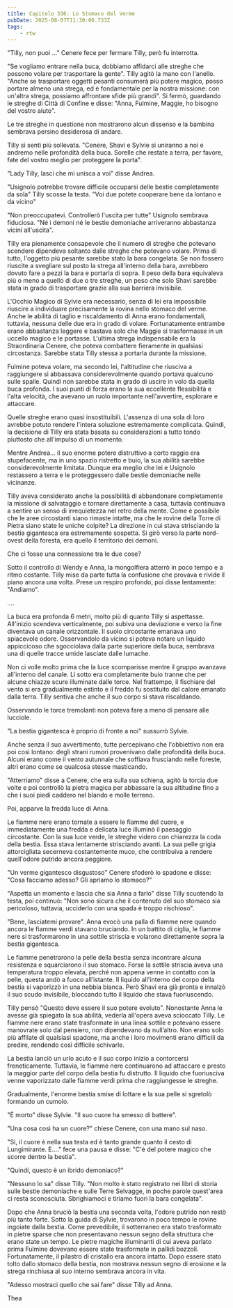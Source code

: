 ```yaml
---
title: Capitolo 336: Lo Stomaco del Verme
pubDate: 2025-08-07T11:30:06.733Z
tags:
    - rtw
---
```











"Tilly, non puoi ..." Cenere fece per fermare Tilly, però fu interrotta.


"Se vogliamo entrare nella buca, dobbiamo affidarci alle streghe che possono volare per trasportare la gente". Tilly agitò la mano con l'anello. "Anche se trasportare oggetti pesanti consumerà più potere magico, posso portare almeno una strega, ed è fondamentale per la nostra missione: con un'altra strega, possiamo affrontare sfide più grandi". Si fermò, guardando le streghe di Città di Confine e disse: "Anna, Fulmine, Maggie, ho bisogno del vostro aiuto".


Le tre streghe in questione non mostrarono alcun dissenso e la bambina sembrava persino desiderosa di andare.


Tilly si sentì più sollevata. "Cenere, Shavi e Sylvie si uniranno a noi e andremo nelle profondità della buca. Sorelle che restate a terra, per favore, fate del vostro meglio per proteggere la porta".


"Lady Tilly, lasci che mi unisca a voi" disse Andrea.


"Usignolo potrebbe trovare difficile occuparsi delle bestie completamente da sola" Tilly scosse la testa. "Voi due potete cooperare bene da lontano e da vicino"


"Non preoccupatevi. Controllerò l'uscita per tutte" Usignolo sembrava fiduciosa. "Né i demoni né le bestie demoniache arriveranno abbastanza vicini all'uscita".


Tilly era pienamente consapevole che il numero di streghe che potevano scendere dipendeva soltanto dalle streghe che potevano volare. Prima di tutto, l'oggetto più pesante sarebbe stato la bara congelata. Se non fossero riuscite a svegliare sul posto la strega all'interno della bara, avrebbero dovuto fare a pezzi la bara e portarla di sopra. Il peso della bara equivaleva più o meno a quello di due o tre streghe, un peso che solo Shavi sarebbe stata in grado di trasportare grazie alla sua barriera invisibile.


L'Occhio Magico di Sylvie era necessario, senza di lei era impossibile riuscire a individuare precisamente la rovina nello stomaco del verme. Anche le abilità di taglio e riscaldamento di Anna erano fondamentali, tuttavia, nessuna delle due era in grado di volare. Fortunatamente entrambe erano abbastanza leggere e bastava solo che Maggie si trasformasse in un uccello magico e le portasse. L'ultima strega indispensabile era la Straordinaria Cenere, che poteva combattere fieramente in qualsiasi circostanza. Sarebbe stata Tilly stessa a portarla durante la missione.


Fulmine poteva volare, ma secondo lei, l'altitudine che riusciva a raggiungere si abbassava considerevolmente quando portava qualcuno sulle spalle. Quindi non sarebbe stata in grado di uscire in volo da quella buca profonda. I suoi punti di forza erano la sua eccellente flessibilità e l'alta velocità, che avevano un ruolo importante nell'avvertire, esplorare e attaccare.


Quelle streghe erano quasi insostituibili. L'assenza di una sola di loro avrebbe potuto rendere l'intera soluzione estremamente complicata. Quindi, la decisione di Tilly era stata basata su considerazioni a tutto tondo piuttosto che all'impulso di un momento.


Mentre Andrea... il suo enorme potere distruttivo a corto raggio era stupefacente, ma in uno spazio ristretto e buio, la sua abilità sarebbe considerevolmente limitata. Dunque era meglio che lei e Usignolo restassero a terra e le proteggessero dalle bestie demoniache nelle vicinanze.


Tilly aveva considerato anche la possibilità di abbandonare completamente la missione di salvataggio e tornare direttamente a casa, tuttavia continuava a sentire un senso di irrequietezza nel retro della mente. Come è possibile che le aree circostanti siano rimaste intatte, ma che le rovine della Torre di Pietra siano state le uniche colpite? La direzione in cui stava strisciando la bestia gigantesca era estremamente sospetta. Si girò verso la parte nord-ovest della foresta, era quello il territorio dei demoni.


Che ci fosse una connessione tra le due cose?


Sotto il controllo di Wendy e Anna, la mongolfiera atterrò in poco tempo e a ritmo costante. Tilly mise da parte tutta la confusione che provava e rivide il piano ancora una volta. Prese un respiro profondo, poi disse lentamente: "Andiamo".


....


La buca era profonda 6 metri, molto più di quanto Tilly si aspettasse. All'inizio scendeva verticalmente, poi subiva una deviazione e verso la fine diventava un canale orizzontale. Il suolo circostante emanava uno spiacevole odore. Osservandolo da vicino si poteva notare un liquido appiccicoso che sgocciolava dalla parte superiore della buca, sembrava una di quelle tracce umide lasciate dalle lumache.


Non ci volle molto prima che la luce scomparisse mentre il gruppo avanzava all'interno del canale. Lì sotto era completamente buio tranne che per alcune chiazze scure illuminate dalle torce. Nel frattempo, il fischiare del vento si era gradualmente estinto e il freddo fu sostituito dal calore emanato dalla terra. Tilly sentiva che anche il suo corpo si stava riscaldando.


Osservando le torce tremolanti non poteva fare a meno di pensare alle lucciole.


"La bestia gigantesca è proprio di fronte a noi" sussurrò Sylvie.


Anche senza il suo avvertimento, tutte percepivano che l'obbiettivo non era poi così lontano: degli strani rumori provenivano dalle profondità della buca. Alcuni erano come il vento autunnale che soffiava frusciando nelle foreste, altri erano come se qualcosa stesse masticando.


"Atterriamo" disse a Cenere, che era sulla sua schiena, agitò la torcia due volte e poi controllò la pietra magica per abbassare la sua altitudine fino a che i suoi piedi caddero nel blando e molle terreno.


Poi, apparve la fredda luce di Anna.


Le fiamme nere erano tornate a essere le fiamme del cuore, e immediatamente una fredda e delicata luce illuminò il paesaggio circostante. Con la sua luce verde, le streghe videro con chiarezza la coda della bestia. Essa stava lentamente strisciando avanti. La sua pelle grigia attorcigliata secerneva costantemente muco, che contribuiva a rendere quell'odore putrido ancora peggiore.


"Un verme gigantesco disgustoso" Cenere sfoderò lo spadone e disse: "Cosa facciamo adesso? Gli apriamo lo stomaco?"


"Aspetta un momento e lascia che sia Anna a farlo" disse Tilly scuotendo la testa, poi continuò: "Non sono sicura che il contenuto del suo stomaco sia pericoloso, tuttavia, ucciderlo con una spada è troppo rischioso".


"Bene, lasciatemi provare". Anna evocò una palla di fiamme nere quando ancora le fiamme verdi stavano bruciando. In un battito di ciglia, le fiamme nere si trasformarono in una sottile striscia e volarono direttamente sopra la bestia gigantesca.


Le fiamme penetrarono la pelle della bestia senza incontrare alcuna resistenza e squarciarono il suo stomaco. Forse la sottile striscia aveva una temperatura troppo elevata, perché non appena venne in contatto con la pelle, questa andò a fuoco all’istante. Il liquido all'interno del corpo della bestia si vaporizzò in una nebbia bianca. Però Shavi era già pronta e innalzò il suo scudo invisibile, bloccando tutto il liquido che stava fuoriuscendo.


Tilly pensò "Questo deve essere il suo potere evoluto". Nonostante Anna le avesse già spiegato la sua abilità, vederla all'opera aveva scioccato Tilly. Le fiamme nere erano state trasformate in una linea sottile e potevano essere manovrate solo dal pensiero, non dipendevano da null’altro. Non erano solo più affilate di qualsiasi spadone, ma anche i loro movimenti erano difficili da predire, rendendo così difficile schivarle.


La bestia lanciò un urlo acuto e il suo corpo inizio a contorcersi freneticamente. Tuttavia, le fiamme nere continuarono ad attaccare e presto la maggior parte del corpo della bestia fu distrutto. Il liquido che fuoriusciva venne vaporizzato dalle fiamme verdi prima che raggiungesse le streghe.


Gradualmente, l'enorme bestia smise di lottare e la sua pelle si sgretolò formando un cumolo.


"È morto" disse Sylvie. "Il suo cuore ha smesso di battere".


"Una cosa così ha un cuore?" chiese Cenere, con una mano sul naso.


"Sì, il cuore è nella sua testa ed è tanto grande quanto il cesto di Lungimirante. E.…" fece una pausa e disse: "C'è del potere magico che scorre dentro la bestia".


"Quindi, questo è un ibrido demoniaco?"


"Nessuno lo sa" disse Tilly. "Non molto è stato registrato nei libri di storia sulle bestie demoniache e sulle Terre Selvagge, in poche parole quest'area ci resta sconosciuta. Sbrighiamoci e tiriamo fuori la bara congelata".


Dopo che Anna bruciò la bestia una seconda volta, l'odore putrido non restò più tanto forte. Sotto la guida di Sylvie, trovarono in poco tempo le rovine ingoiate dalla bestia. Come prevedibile, il sotterraneo era stato trasformato in pietre sparse che non presentavano nessun segno della struttura che erano state un tempo. Le pietre magiche illuminanti di cui aveva parlato prima Fulmine dovevano essere state trasformate in pallidi bozzoli. Fortunatamente, il pilastro di cristallo era ancora intatto. Dopo essere stato tolto dallo stomaco della bestia, non mostrava nessun segno di erosione e la strega rinchiusa al suo interno sembrava ancora in vita.


"Adesso mostraci quello che sai fare" disse Tilly ad Anna.






Thea 












                                


                                



